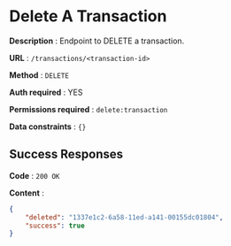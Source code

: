 # Delete A Transaction

**Description** : Endpoint to DELETE a transaction.

**URL** : `/transactions/<transaction-id>`

**Method** : `DELETE`

**Auth required** : YES

**Permissions required** : `delete:transaction`

**Data constraints** : `{}`


## Success Responses

**Code** : `200 OK`

**Content** : 

```json
{
    "deleted": "1337e1c2-6a58-11ed-a141-00155dc01804",
    "success": true
}
```

